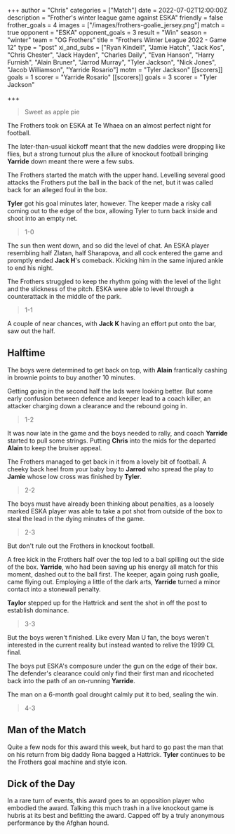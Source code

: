 +++
author = "Chris"
categories = ["Match"]
date = 2022-07-02T12:00:00Z
description = "Frother's winter league game against ESKA"
friendly = false
frother_goals = 4
images = ["/images/frothers-goalie_jersey.png"]
match = true
opponent = "ESKA"
opponent_goals = 3
result = "Win"
season = "winter"
team = "OG Frothers"
title = "Frothers Winter League 2022 - Game 12"
type = "post"
xi_and_subs = ["Ryan Kindell", "Jamie Hatch", "Jack Kos", "Chris Chester", "Jack Hayden", "Charles Daily", "Evan Hanson", "Harry Furnish", "Alain Bruner", "Jarrod Murray", "Tyler Jackson", "Nick Jones", "Jacob Williamson", "Yarride Rosario"]
motm = "Tyler Jackson"
[[scorers]]
goals = 1
scorer = "Yarride Rosario"
[[scorers]]
goals = 3
scorer = "Tyler Jackson"


+++
> Sweet as apple pie

The Frothers took on ESKA at Te Whaea on an almost perfect night for football.

The later-than-usual kickoff meant that the new daddies were dropping like flies, but a strong turnout plus the allure of knockout football bringing **Yarride** down meant there were a few subs.

The Frothers started the match with the upper hand. Levelling several good attacks the Frothers put the ball in the back of the net, but it was called back for an alleged foul in the box.

**Tyler** got his goal minutes later, however. The keeper made a risky call coming out to the edge of the box, allowing Tyler to turn back inside and shoot into an empty net.

> 1-0

The sun then went down, and so did the level of chat. An ESKA player resembling half Zlatan, half Sharapova, and all cock entered the game and promptly ended **Jack H**'s comeback. Kicking him in the same injured ankle to end his night.

The Frothers struggled to keep the rhythm going with the level of the light and the slickness of the pitch. ESKA were able to level through a counterattack in the middle of the park.

> 1-1

A couple of near chances, with **Jack K** having an effort put onto the bar, saw out the half.

## Halftime

The boys were determined to get back on top, with **Alain** frantically cashing in brownie points to buy another 10 minutes.

Getting going in the second half the lads were looking better. But some early confusion between defence and keeper lead to a coach killer, an attacker charging down a clearance and the rebound going in.

> 1-2

It was now late in the game and the boys needed to rally, and coach **Yarride** started to pull some strings. Putting **Chris** into the mids for the departed **Alain** to keep the bruiser appeal.

The Frothers managed to get back in it from a lovely bit of football. A cheeky back heel from your baby boy to **Jarrod** who spread the play to **Jamie** whose low cross was finished by **Tyler**.

> 2-2

The boys must have already been thinking about penalties, as a loosely marked ESKA player was able to take a pot shot from outside of the box to steal the lead in the dying minutes of the game.

> 2-3

But don't rule out the Frothers in knockout football.

A free kick in the Frothers half over the top led to a ball spilling out the side of the box. **Yarride**, who had been saving up his energy all match for this moment, dashed out to the ball first. The keeper, again going rush goalie, came flying out. Employing a little of the dark arts, **Yarride** turned a minor contact into a stonewall penalty.

**Taylor** stepped up for the Hattrick and sent the shot in off the post to establish dominance.

> 3-3

But the boys weren't finished. Like every Man U fan, the boys weren't interested in the current reality but instead wanted to relive the 1999 CL final.

The boys put ESKA's composure under the gun on the edge of their box. The defender's clearance could only find their first man and ricocheted back into the path of an on-running **Yarride**.

The man on a 6-month goal drought calmly put it to bed, sealing the win.

> 4-3

## Man of the Match

Quite a few nods for this award this week, but hard to go past the man that on his return from big daddy Rona bagged a Hattrick. **Tyler** continues to be the Frothers goal machine and style icon.

## Dick of the Day

In a rare turn of events, this award goes to an opposition player who embodied the award. Talking this much trash in a live knockout game is hubris at its best and befitting the award. Capped off by a truly anonymous performance by the Afghan hound.